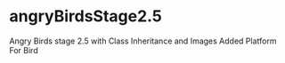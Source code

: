 # angryBirdsStage2.5
Angry Birds stage 2.5 with Class Inheritance and Images
Added Platform For Bird
